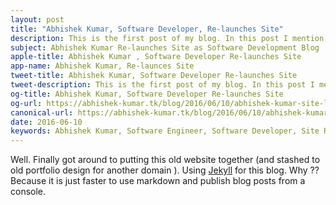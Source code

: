 ```yaml
---
layout: post
title: "Abhishek Kumar, Software Developer, Re-launches Site"
description: This is the first post of my blog. In this post I mention which platforms I am using and why I am using it. Some of the best platforms for blogging.
subject: Abhishek Kumar Re-launches Site as Software Development Blog 
apple-title: Abhishek Kumar , Software Developer Re-launches Site
app-name: Abhishek Kumar, Re-launces Site
tweet-title: Abhishek Kumar, Software Developer Re-launches Site
tweet-description: This is the first post of my blog. In this post I mention which platforms I am using and why I am using it. Some of tthe best platforms for blogging.
og-title: Abhishek Kumar, Software Developer Re-launches Site
og-url: https://abhishek-kumar.tk/blog/2016/06/10/abhishek-kumar-site-launched/
canonical-url: https://abhishek-kumar.tk/blog/2016/06/10/abhishek-kumar-site-launched
date: 2016-06-10
keywords: Abhishek Kumar, Software Engineer, Software Developer, Site Re-launched, blog, Abhishek, Kumar, Site, website
---
```


Well. Finally got around to putting this old website together (and stashed to old portfolio design for another domain ). Using [Jekyll](http://jekyllrb.com) for this blog. Why ?? Because it is just faster to use markdown and publish blog posts from a console.
